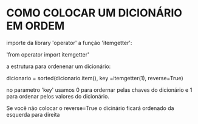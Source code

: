 # COMO COLOCAR UM DICIONÁRIO EM ORDEM
importe da library 'operator' a função 'itemgetter':

'from operator import itemgetter'

a estrutura para ordenenar um dicionário:

dicionario = sorted(dicionario.item(), key =itemgetter(1), reverse=True)

no parametro 'key' usamos 0 para ordernar pelas chaves do dicionário e 1 para ordenar pelos valores do dicionário.

Se você não colocar o reverse=True o dicinário ficará ordenado da esquerda para direita
